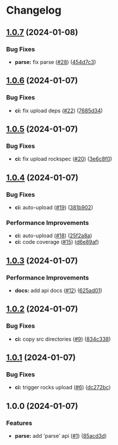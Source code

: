 # Changelog

## [1.0.7](https://github.com/linrongbin16/giturlparser.lua/compare/v1.0.6...v1.0.7) (2024-01-08)


### Bug Fixes

* **parse:** fix parse ([#28](https://github.com/linrongbin16/giturlparser.lua/issues/28)) ([454d7c3](https://github.com/linrongbin16/giturlparser.lua/commit/454d7c3094669641c5e5dcc3060947f2364e7634))

## [1.0.6](https://github.com/linrongbin16/giturlparser.lua/compare/v1.0.5...v1.0.6) (2024-01-07)


### Bug Fixes

* **ci:** fix upload deps ([#22](https://github.com/linrongbin16/giturlparser.lua/issues/22)) ([7685d34](https://github.com/linrongbin16/giturlparser.lua/commit/7685d34fd2a44677aec0caf1a600cd8d968cf3a8))

## [1.0.5](https://github.com/linrongbin16/giturlparser.lua/compare/v1.0.4...v1.0.5) (2024-01-07)


### Bug Fixes

* **ci:** fix upload rockspec ([#20](https://github.com/linrongbin16/giturlparser.lua/issues/20)) ([3e6c8f0](https://github.com/linrongbin16/giturlparser.lua/commit/3e6c8f0ce061467160a30ce5d6737cfb636d4f0a))

## [1.0.4](https://github.com/linrongbin16/giturlparser.lua/compare/v1.0.3...v1.0.4) (2024-01-07)


### Bug Fixes

* **ci:** auto-upload ([#19](https://github.com/linrongbin16/giturlparser.lua/issues/19)) ([381b902](https://github.com/linrongbin16/giturlparser.lua/commit/381b902584ea47e1d81f773ca1e50b70c939be50))


### Performance Improvements

* **ci:** auto-upload ([#18](https://github.com/linrongbin16/giturlparser.lua/issues/18)) ([25f2a8a](https://github.com/linrongbin16/giturlparser.lua/commit/25f2a8a0496b6d742d7df51e49a33096cf8c6b75))
* **ci:** code coverage ([#15](https://github.com/linrongbin16/giturlparser.lua/issues/15)) ([d6e89af](https://github.com/linrongbin16/giturlparser.lua/commit/d6e89af73283d86e64f5bf9f875e35d310d466ea))

## [1.0.3](https://github.com/linrongbin16/giturlparser.lua/compare/v1.0.2...v1.0.3) (2024-01-07)


### Performance Improvements

* **docs:** add api docs ([#12](https://github.com/linrongbin16/giturlparser.lua/issues/12)) ([625ad01](https://github.com/linrongbin16/giturlparser.lua/commit/625ad016a4b6f515d169d93a67aff0b1ab9e8284))

## [1.0.2](https://github.com/linrongbin16/giturlparser.lua/compare/v1.0.1...v1.0.2) (2024-01-07)


### Bug Fixes

* **ci:** copy src directories ([#9](https://github.com/linrongbin16/giturlparser.lua/issues/9)) ([834c338](https://github.com/linrongbin16/giturlparser.lua/commit/834c338d10c0b08a61571277df873027cf069c63))

## [1.0.1](https://github.com/linrongbin16/giturlparser.lua/compare/v1.0.0...v1.0.1) (2024-01-07)


### Bug Fixes

* **ci:** trigger rocks upload ([#6](https://github.com/linrongbin16/giturlparser.lua/issues/6)) ([dc272bc](https://github.com/linrongbin16/giturlparser.lua/commit/dc272bc7dfa5e1cbfaf4d20ec916afa1f693aa1f))

## 1.0.0 (2024-01-07)


### Features

* **parse:** add 'parse' api ([#1](https://github.com/linrongbin16/giturlparser.lua/issues/1)) ([85acd3d](https://github.com/linrongbin16/giturlparser.lua/commit/85acd3d1bcc382b14bf6787217810be339a90001))
